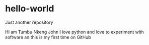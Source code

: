 # hello-world
Just another repository

Hi am Tumbu Nkeng John
I love python and love to experiment with software
an this is my first time on GitHub
